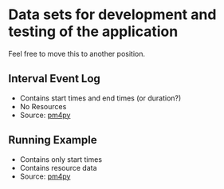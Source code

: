 # Data sets for development and testing of the application

Feel free to move this to another position.

## Interval Event Log
* Contains start times and end times (or duration?)
* No Resources
* Source: [pm4py](https://github.com/pm4py/pm4py-core/tree/release/tests/input_data)

## Running Example
* Contains only start times
* Contains resource data
* Source: [pm4py](https://github.com/pm4py/pm4py-core/tree/release/tests/input_data)